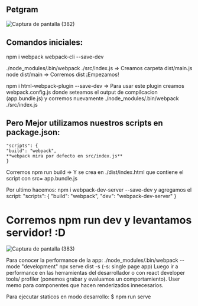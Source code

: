 ## Petgram

![Captura de pantalla (382)](https://user-images.githubusercontent.com/76120904/189413755-1edc3c8f-e244-424d-b9c1-1cc29298cf9e.png)

## Comandos iniciales:
npm i webpack webpack-cli --save-dev

./node_modules/.bin/webpack ./src/index.js => Creamos carpeta dist/main.js
node dist/main => Corremos dist ¡Empezamos!

npm i html-webpack-plugin --save-dev => Para usar este plugin creamos webpack.config.js donde seteamos el output de compilcacion (app.bundle.js) y corremos nuevamente ./node_modules/.bin/webpack ./src/index.js 
## Pero Mejor utilizamos nuestros scripts en package.json:
    "scripts": {
    "build": "webpack",
    **webpack mira por defecto en src/index.js** 
    }

Corremos npm run build  => Y se crea en ./dist/index.html que contiene el script con src= app.bundle.js

Por ultimo hacemos: npm i webpack-dev-server --save-dev y agregamos el script: 
    "scripts": {
    "build": "webpack",
    "dev": "webpack-dev-server"
    }

# Corremos npm run dev y levantamos servidor! :D

![Captura de pantalla (383)](https://user-images.githubusercontent.com/76120904/189413776-0c65f998-e7f6-4653-a567-cd341a73cd1e.png)



Para conocer la performance de la app: 
    ./node_modules/.bin/webpack --mode "development"
    npx serve dist -s (-s: single page app)
    Luego ir a performance en las herramientas del desarrollador o con react developer tools/ profiler (ponemos grabar y evaluamos un comportamiento). User memo para componentes que hacen renderizados innecesarios.

Para ejecutar staticos en modo desarrollo:
    $ npm run serve